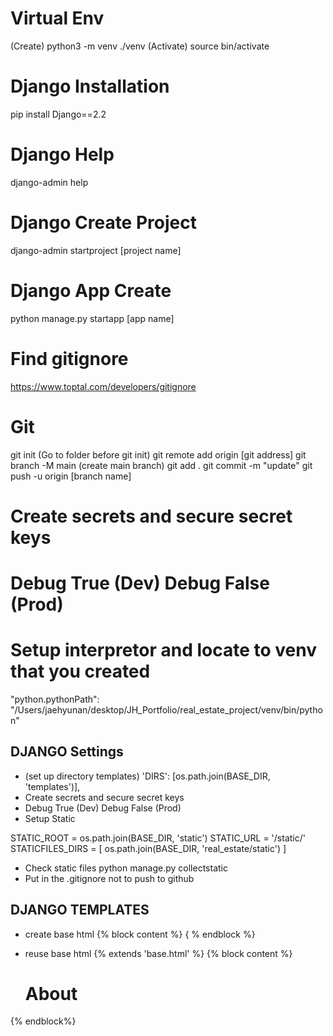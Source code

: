 # Virtual Env
(Create) python3 -m venv ./venv
(Activate) source bin/activate

# Django Installation
pip install Django==2.2

# Django Help
django-admin help

# Django Create Project
django-admin startproject [project name]

# Django App Create
python manage.py startapp [app name]

# Find gitignore
https://www.toptal.com/developers/gitignore

# Git
git init (Go to folder before git init)
git remote add origin [git address]
git branch -M main (create main branch)
git add .
git commit -m "update"
git push -u origin [branch name]

# Create secrets and secure secret keys
# Debug True (Dev) Debug False (Prod)

# Setup interpretor and locate to venv that you created
"python.pythonPath": "/Users/jaehyunan/desktop/JH_Portfolio/real_estate_project/venv/bin/python"




## DJANGO Settings

- (set up directory templates)
'DIRS': [os.path.join(BASE_DIR, 'templates')],
- Create secrets and secure secret keys
- Debug True (Dev) Debug False (Prod)
- Setup Static

STATIC_ROOT = os.path.join(BASE_DIR, 'static')
STATIC_URL = '/static/'
STATICFILES_DIRS = [
    os.path.join(BASE_DIR, 'real_estate/static')
]

- Check static files
python manage.py collectstatic 
- Put in the .gitignore not to push to github

## DJANGO TEMPLATES

- create base html
{% block content %} { % endblock %}

- reuse base html
{% extends 'base.html' %} {% block content %}
    <h1>About</h1>
{% endblock%}

